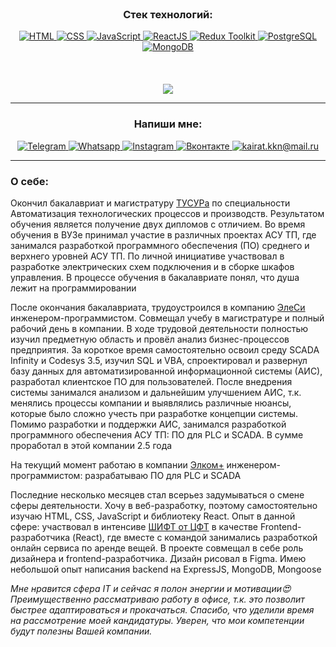 <div align="center">
    </br>
    <h3>Cтек технологий:</h3>
    <a href="https://metanit.com/web/html5/1.1.php">
        <img src="https://img.icons8.com/color/96/000000/html-5--v1.png/" title="HTML"/>
    </a>
    <a href="https://metanit.com/web/html5/5.1.php">
        <img src="https://img.icons8.com/color/96/000000/css3.png" title="CSS"/>
    </a>
    <a href="https://metanit.com/web/javascript/1.1.php">
        <img src="https://img.icons8.com/color/96/000000/javascript--v1.png" title="JavaScript"/>
    </a>
    <a href="https://ru.reactjs.org/">
        <img src="https://img.icons8.com/color/96/000000/react-native.png" title="ReactJS"/>
    </a>
    <a href="https://redux-toolkit.js.org/">
        <img src="https://img.icons8.com/color/96/000000/redux.png" title="Redux Toolkit"/>
    </a>
    <a href="https://metanit.com/sql/postgresql/1.1.php">
        <img src="https://img.icons8.com/color/96/000000/postgreesql.png" title="PostgreSQL"/>
    </a>
    <a href="https://metanit.com/nosql/mongodb/1.1.php">
        <img src="https://img.icons8.com/color/96/000000/mongodb.png"  title="MongoDB"/>
    </a>
    
  <div>
      </br>
      </br>
      </br>
      <a href="https://github.com/kaldarkn">
        <img align="center" src="https://github-readme-stats.vercel.app/api/top-langs/?username=kaldarkn&layout=compact&theme=vision-friendly-dark"/>
      </a>
    
     
  </div>
  
______________
  <h3>Напиши мне:</h3>
  <a href="https://t.me/thenotoriousmma9">
      <img src="https://img.icons8.com/fluency/48/000000/telegram-app.png" title="Telegram"/>
   </a>
  <a href="https://wa.me/79234165687">
      <img src="https://img.icons8.com/3d-fluency/48/000000/whatsapp.png" title="Whatsapp"/>
  </a>
  <a href="https://www.instagram.com/thenotoriousmma9/">
      <img src="https://img.icons8.com/fluency/48/000000/instagram-new.png" title="Instagram"/>
  </a>
  <a href="https://vk.com/kaldar">
      <img src="https://img.icons8.com/fluency/48/000000/vk-circled.png" title="Вконтакте"/>
  </a>
  <a href="mailto:kairat.kkn@mail.ru">
      <img src="https://img.icons8.com/fluency/48/000000/apple-mail.png" title="kairat.kkn@mail.ru"/>
  </a>
</div>


________
<h3>О себе:</h3>

Окончил бакалавриат и магистратуру <a href="https://tusur.ru/ru">ТУСУРа</a> по специальности Автоматизация технологических процессов и производств. Результатом обучения является получение двух дипломов с отличием.
Во время обучения в ВУЗе принимал участие в различных проектах АСУ ТП, где занимался разработкой программного обеспечения (ПО) среднего и верхнего уровней АСУ ТП. По личной инициативе участвовал в разработке электрических схем подключения и в сборке шкафов управления. В процессе обучения в бакалавриате понял, что душа лежит на программировании

После окончания бакалавриата, трудоустроился в компанию <a href="https://elesy.ru/">ЭлеСи</a> инженером-программистом. Совмещал учебу в магистратуре и полный рабочий день в компании. В ходе трудовой деятельности полностью изучил предметную область и провёл анализ бизнес-процессов предприятия. За короткое время самостоятельно освоил среду SCADA Infinity и Codesys 3.5, изучил SQL и VBA, спроектировал и развернул базу данных для автоматизированной информационной системы (АИС), разработал клиентское ПО для пользователей.
После внедрения системы занимался анализом и дальнейшим улучшением АИС, т.к. менялись процессы компании и выявлялись различные нюансы, которые было сложно учесть при разработке концепции системы.
Помимо разработки и поддержки АИС, занимался разработкой программного обеспечения АСУ ТП: ПО для PLC и SCADA. В сумме проработал в этой компании 2.5 года

На текущий момент работаю в компании <a href="https://elcomplus.ru/ru/">Элком+</a> инженером-программистом: разрабатываю ПО для PLC и SCADA

Последние несколько месяцев стал всерьез задумываться о смене сферы деятельности. Хочу в веб-разработку, поэтому самостоятельно изучаю HTML, CSS, JavaScript и библиотеку React.
Опыт в данной сфере: участвовал в интенсиве <a href="https://team.cft.ru/start/intensive">ШИФТ от ЦФТ</a> в качестве Frontend-разработчика (React), где вместе с командой занимались разработкой онлайн сервиса по аренде вещей. В проекте совмещал в себе роль дизайнера и frontend-разработчика. Дизайн рисовал в Figma.
Имею небольшой опыт написания backend на ExpressJS, MongoDB, Mongoose  

_Мне нравится сфера IT и сейчас я полон энергии и мотивации:heart_eyes:
Преимущественно рассматриваю работу в офисе, т.к. это позволит быстрее адаптироваться и прокачаться.
Спасибо, что уделили время на рассмотрение моей кандидатуры. Уверен, что мои компетенции будут полезны Вашей компании._
